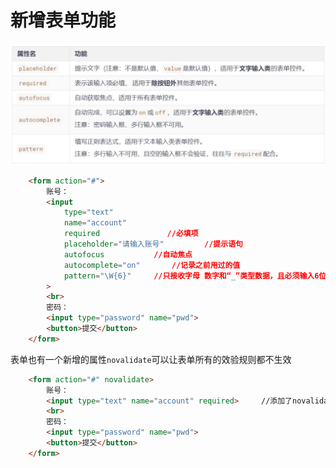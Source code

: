 # 新增表单功能

![](02_新增表单功能.assets/capture_20240917181552910.bmp)

```html
	<form action="#">
        账号：
        <input 
            type="text"   
            name="account" 
            required               //必填项
            placeholder="请输入账号" 		//提示语句
            autofocus 			//自动焦点
            autocomplete="on" 		//记录之前用过的值
            pattern="\W{6}"		//只接收字母 数字和“_”类型数据，且必须输入6位
        >
        <br>
        密码：
        <input type="password" name="pwd">
        <button>提交</button>
    </form>
```





表单也有一个新增的属性`novalidate`可以让表单所有的效验规则都不生效

```html
	<form action="#" novalidate>
        账号：
        <input type="text" name="account" required>		//添加了novalidate后所有的效验规则都不生效。如required
        <br>
        密码：
        <input type="password" name="pwd">
        <button>提交</button>
    </form>
```

